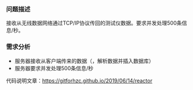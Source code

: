 ### 问题描述
接收从无线数据网络通过TCP/IP协议传回的测试仪数据。要求并发处理500条信息/秒。

### 需求分析

- 服务器接收从客户端传来的数据（，解析数据并插入数据库）
- 服务器要求并发处理500条信息/秒


代码说明文章：https://gitforhzc.github.io/2019/06/14/reactor